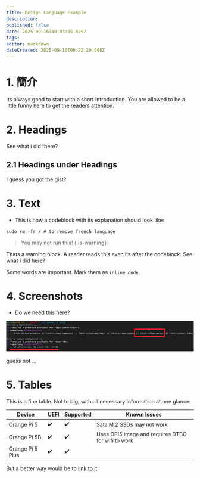 ```yaml
---
title: Design Language Example
description:
published: false
date: 2025-09-16T10:03:55.829Z
tags:
editor: markdown
dateCreated: 2025-09-16T09:22:29.068Z
---
```


# 1. 簡介

Its always good to start with a short introduction. You are allowed to be a little funny here to get the readers attention.

# 2. Headings

See what i did there?

## 2.1 Headings under Headings

I guess you got the gist?

# 3. Text

- This is how a codeblock with its explanation should look like:

```
sudo rm -fr / # to remove french language
```

> You may not run this!
> {.is-warning}

Thats a warning block. A reader reads this even its after the codeblock. See what i did here?

Some words are important. Mark them as `inline code`.

# 4. Screenshots

- Do we need this here?

![steam\\_libs\\_selection.png](/steam_libs_selection.png)

guess not ...

# 5. Tables

This is a fine table. Not to big, with all necessary information at one glance:

| Device           | UEFI | Supported | Known Issues                                       |
| ---------------- | ---- | --------- | -------------------------------------------------- |
| Orange Pi 5      | ✔️   | ✔️        | Sata M.2 SSDs may not work         |
| Orange Pi 5B     | ✔️   | ✔️        | Uses OPI5 image and requires DTBO for wifi to work |
| Orange Pi 5 Plus | ✔️   | ✔️        |                                                    |

But a better way would be to [link to it](/en/orangepi-5).
